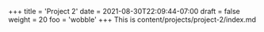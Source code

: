 +++
title = 'Project 2'
date = 2021-08-30T22:09:44-07:00
draft = false
weight = 20
foo = 'wobble'
+++
This is content/projects/project-2/index.md
